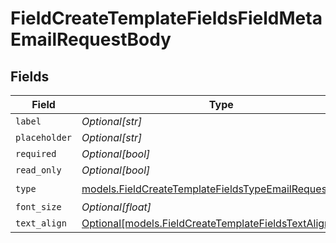 # FieldCreateTemplateFieldsFieldMetaEmailRequestBody


## Fields

| Field                                                                                                                | Type                                                                                                                 | Required                                                                                                             | Description                                                                                                          |
| -------------------------------------------------------------------------------------------------------------------- | -------------------------------------------------------------------------------------------------------------------- | -------------------------------------------------------------------------------------------------------------------- | -------------------------------------------------------------------------------------------------------------------- |
| `label`                                                                                                              | *Optional[str]*                                                                                                      | :heavy_minus_sign:                                                                                                   | N/A                                                                                                                  |
| `placeholder`                                                                                                        | *Optional[str]*                                                                                                      | :heavy_minus_sign:                                                                                                   | N/A                                                                                                                  |
| `required`                                                                                                           | *Optional[bool]*                                                                                                     | :heavy_minus_sign:                                                                                                   | N/A                                                                                                                  |
| `read_only`                                                                                                          | *Optional[bool]*                                                                                                     | :heavy_minus_sign:                                                                                                   | N/A                                                                                                                  |
| `type`                                                                                                               | [models.FieldCreateTemplateFieldsTypeEmailRequestBody2](../models/fieldcreatetemplatefieldstypeemailrequestbody2.md) | :heavy_check_mark:                                                                                                   | N/A                                                                                                                  |
| `font_size`                                                                                                          | *Optional[float]*                                                                                                    | :heavy_minus_sign:                                                                                                   | N/A                                                                                                                  |
| `text_align`                                                                                                         | [Optional[models.FieldCreateTemplateFieldsTextAlignEmail]](../models/fieldcreatetemplatefieldstextalignemail.md)     | :heavy_minus_sign:                                                                                                   | N/A                                                                                                                  |